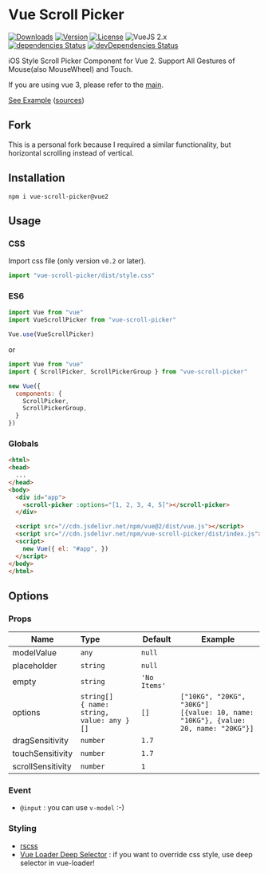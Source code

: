 # Vue Scroll Picker

<p>
  <a href="https://npmcharts.com/compare/vue-scroll-picker?minimal=true"><img alt="Downloads" src="https://img.shields.io/npm/dt/vue-scroll-picker.svg?style=flat-square" /></a>
  <a href="https://www.npmjs.com/package/vue-scroll-picker"><img alt="Version" src="https://img.shields.io/npm/v/vue-scroll-picker.svg?style=flat-square" /></a>
  <a href="https://www.npmjs.com/package/vue-scroll-picker"><img alt="License" src="https://img.shields.io/npm/l/vue-scroll-picker.svg?style=flat-square" /></a>
  <img alt="VueJS 2.x" src="https://img.shields.io/badge/vue.js-2.x-brightgreen.svg?style=flat-square" />
  <br />
  <a href="https://david-dm.org/wan2land/vue-scroll-picker"><img alt="dependencies Status" src="https://img.shields.io/david/wan2land/vue-scroll-picker.svg?style=flat-square" /></a>
  <a href="https://david-dm.org/wan2land/vue-scroll-picker?type=dev"><img alt="devDependencies Status" src="https://img.shields.io/david/dev/wan2land/vue-scroll-picker.svg?style=flat-square" /></a>
</p>

iOS Style Scroll Picker Component for Vue 2. Support All Gestures of Mouse(also MouseWheel) and Touch.

If you are using vue 3, please refer to the [main](https://github.com/wan2land/vue-scroll-picker/tree/main).

[See Example](http://vue-scroll-picker.dist.be) ([sources](./example))

## Fork

This is a personal fork because I required a similar functionality, but horizontal scrolling instead of vertical.

## Installation

```
npm i vue-scroll-picker@vue2
```

## Usage

### CSS

Import css file (only version `v0.2` or later).

```js
import "vue-scroll-picker/dist/style.css"
```

### ES6

```js
import Vue from "vue"
import VueScrollPicker from "vue-scroll-picker"

Vue.use(VueScrollPicker)
```

or

```js
import Vue from "vue"
import { ScrollPicker, ScrollPickerGroup } from "vue-scroll-picker"

new Vue({
  components: {
    ScrollPicker,
    ScrollPickerGroup,
  }
})
```

### Globals

```html
<html>
<head>
  ...
</head>
<body>
  <div id="app">
    <scroll-picker :options="[1, 2, 3, 4, 5]"></scroll-picker>
  </div>

  <script src="//cdn.jsdelivr.net/npm/vue@2/dist/vue.js"></script>
  <script src="//cdn.jsdelivr.net/npm/vue-scroll-picker/dist/index.js"></script>
  <script>
    new Vue({ el: "#app", })
  </script>
</body>
</html>
```

## Options

### Props

| Name              | Type      | Default  | Example  |
| ----------------- |:--------- | -------- | -------- |
| modelValue        | `any`     | `null`   |          |
| placeholder       | `string`  | `null`   |          |
| empty             | `string`  | `'No Items'`  |     |
| options           | `string[]`<br />`{ name: string, value: any }[]` | `[]`  | `["10KG", "20KG", "30KG"]`<br />`[{value: 10, name: "10KG"}, {value: 20, name: "20KG"}]` |
| dragSensitivity   | `number`  | `1.7`    |          |
| touchSensitivity  | `number`  | `1.7`    |          |
| scrollSensitivity | `number`  | `1`      |          |

### Event

 - `@input` : you can use `v-model` :-)

### Styling

- [rscss](http://rscss.io/index.html)
- [Vue Loader Deep Selector](https://vue-loader.vuejs.org/en/features/scoped-css.html) : if you want to override css style, use deep selector in vue-loader!
